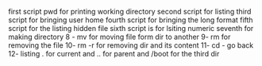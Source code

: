 first script pwd for printing working directory
second script for listing
third script for bringing user home
fourth script for bringing the long format
fifth script for the listing hidden file
sixth script is for lsiting numeric
seventh for making directory
8 - mv for moving file form dir to another
9- rm for removing the file
10- rm -r for removing dir and its content
11- cd - go back
12- listing . for current and .. for parent and /boot for the third dir      
